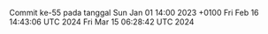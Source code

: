 Commit ke-55 pada tanggal Sun Jan 01 14:00 2023 +0100
Fri Feb 16 14:43:06 UTC 2024
Fri Mar 15 06:28:42 UTC 2024
